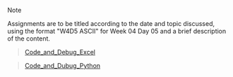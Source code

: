 
> [!NOTE]
> Assignments are to be titled according to the date and topic discussed, using the format "W4D5 ASCII" for Week 04 Day 05 and a brief description of the content.

> [Code_and_Debug_Excel](https://docs.google.com/spreadsheets/d/1bdmg_bcbA5jnFOXXpRiXJkLyWDMZi3hg7gAZ3NAc8pY/edit?usp=drive_link)

> [Code_and_Dubug_Python](https://docs.google.com/document/d/1zXPHsKrxYsna3ihX1KQ8zyOJzbMCReVU/edit?usp=drive_link&ouid=106085031532563439678&rtpof=true&sd=true)
